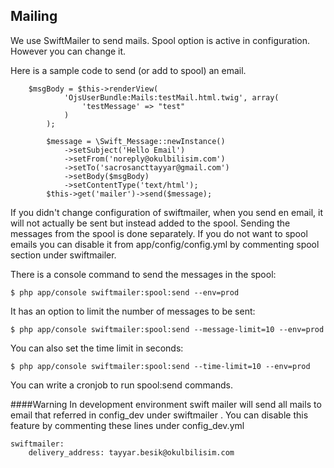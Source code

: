 Mailing
-------

We use SwiftMailer to send mails. Spool option is active in configuration. However you can change it.

Here is a sample code to send (or add to spool) an email.
```
	$msgBody = $this->renderView(
            'OjsUserBundle:Mails:testMail.html.twig', array(
                'testMessage' => "test"
            )
        );
        
        $message = \Swift_Message::newInstance()
            ->setSubject('Hello Email')
            ->setFrom('noreply@okulbilisim.com')
            ->setTo('sacrosancttayyar@gmail.com')
            ->setBody($msgBody)
            ->setContentType('text/html');
        $this->get('mailer')->send($message);
```

If you didn't change configuration of swiftmailer, when you send en email, it will not actually be sent but instead added to the spool.
Sending the messages from the spool is done separately.
If you do not want to spool emails you can disable it from app/config/config.yml by commenting  spool section under swiftmailer.
 
There is a console command to send the messages in the spool:
```
$ php app/console swiftmailer:spool:send --env=prod
```
It has an option to limit the number of messages to be sent:
```
$ php app/console swiftmailer:spool:send --message-limit=10 --env=prod
```
You can also set the time limit in seconds:
```
$ php app/console swiftmailer:spool:send --time-limit=10 --env=prod
```

You can write a cronjob to run spool:send commands.


####Warning
In development environment swift mailer will send all mails to email that referred in config_dev under swiftmailer .
You can disable this feature by commenting these lines under config_dev.yml
```
swiftmailer:
    delivery_address: tayyar.besik@okulbilisim.com
```